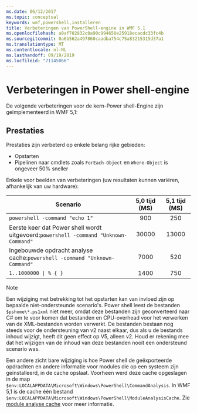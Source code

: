 ```yaml
---
ms.date: 06/12/2017
ms.topic: conceptual
keywords: wmf,powershell,installeren
title: Verbeteringen van PowerShell-engine in WMF 5.1
ms.openlocfilehash: a0af702832c0a90c994650e25918ecacdc33fc4b
ms.sourcegitcommit: 0a6b562a497860caadba754c75a83215315d37a1
ms.translationtype: MT
ms.contentlocale: nl-NL
ms.lasthandoff: 09/19/2019
ms.locfileid: "71145066"
---
```

# <a name="powershell-engine-improvements"></a>Verbeteringen in Power shell-engine

De volgende verbeteringen voor de kern-Power shell-Engine zijn geïmplementeerd in WMF 5,1:

## <a name="performance"></a>Prestaties

Prestaties zijn verbeterd op enkele belang rijke gebieden:

- Opstarten
- Pipelinen naar cmdlets zoals `ForEach-Object` en `Where-Object` is ongeveer 50% sneller

Enkele voor beelden van verbeteringen (uw resultaten kunnen variëren, afhankelijk van uw hardware):

| Scenario | 5,0 tijd (MS) | 5,1 tijd (MS) |
| -------- | :---------------: | :---------------: |
| `powershell -command "echo 1"` | 900 | 250 |
| Eerste keer dat Power shell wordt uitgevoerd:`powershell -command "Unknown-Command"` | 30000 | 13000 |
| Ingebouwde opdracht analyse cache:`powershell -command "Unknown-Command"` | 7000 | 520 |
| <code>1..1000000 &#124; % { }</code> | 1400 | 750 |

> [!NOTE]
> Een wijziging met betrekking tot het opstarten kan van invloed zijn op bepaalde niet-ondersteunde scenario's. Power shell leest de bestanden `$pshome\*.ps1xml` niet meer, omdat deze bestanden zijn geconverteerd naar C# om te voor komen dat bestanden en CPU-overhead voor het verwerken van de XML-bestanden worden verwerkt. De bestanden bestaan nog steeds voor de ondersteuning van v2 naast elkaar, dus als u de bestands inhoud wijzigt, heeft dit geen effect op V5, alleen v2. Houd er rekening mee dat het wijzigen van de inhoud van deze bestanden nooit een ondersteund scenario was.

Een andere zicht bare wijziging is hoe Power shell de geëxporteerde opdrachten en andere informatie voor modules die op een systeem zijn geïnstalleerd, in de cache opslaat. Voorheen werd deze cache opgeslagen in de map `$env:LOCALAPPDATA\Microsoft\Windows\PowerShell\CommandAnalysis`. In WMF 5,1 is de cache één bestand `$env:LOCALAPPDATA\Microsoft\Windows\PowerShell\ModuleAnalysisCache`. Zie [module analyse cache](release-notes.md#module-analysis-cache) voor meer informatie.